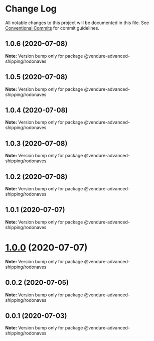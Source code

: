 # Change Log

All notable changes to this project will be documented in this file.
See [Conventional Commits](https://conventionalcommits.org) for commit guidelines.

## 1.0.6 (2020-07-08)

**Note:** Version bump only for package @vendure-advanced-shipping/rodonaves





## 1.0.5 (2020-07-08)

**Note:** Version bump only for package @vendure-advanced-shipping/rodonaves





## 1.0.4 (2020-07-08)

**Note:** Version bump only for package @vendure-advanced-shipping/rodonaves





## 1.0.3 (2020-07-08)

**Note:** Version bump only for package @vendure-advanced-shipping/rodonaves





## 1.0.2 (2020-07-08)

**Note:** Version bump only for package @vendure-advanced-shipping/rodonaves





## 1.0.1 (2020-07-07)

**Note:** Version bump only for package @vendure-advanced-shipping/rodonaves





# [1.0.0](https://github.com/jonyw4/vendure-advanced-shipping/compare/v0.0.2...v1.0.0) (2020-07-07)

**Note:** Version bump only for package @vendure-advanced-shipping/rodonaves





## 0.0.2 (2020-07-05)

**Note:** Version bump only for package @vendure-advanced-shipping/rodonaves





## 0.0.1 (2020-07-03)

**Note:** Version bump only for package @vendure-advanced-shipping/rodonaves

